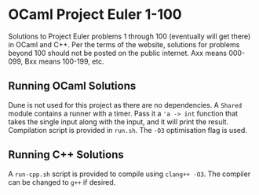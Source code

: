# OCaml Project Euler 1-100

Solutions to Project Euler problems 1 through 100 (eventually will get there) in OCaml and C++. Per the terms of the website, solutions for problems beyond 100 should not be posted on the public internet. Axx means 000-099, Bxx means 100-199, etc.

## Running OCaml Solutions
Dune is not used for this project as there are no dependencies. A `Shared` module contains a runner with a timer. Pass it a `'a -> int` function that takes the single input along with the input, and it will print the result. Compilation script is provided in `run.sh`. The `-O3` optimisation flag is used.

## Running C++ Solutions
A `run-cpp.sh` script is provided to compile using `clang++ -O3`. The compiler can be changed to `g++` if desired.
